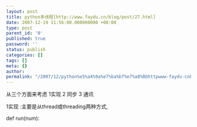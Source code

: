 ```yaml
---
layout: post
title: python多线程[http://www.faydu.cn/blog/post/27.html]
date: 2007-12-19 11:56:00.000000000 +08:00
type: post
parent_id: '0'
published: true
password: ''
status: publish
categories: []
tags: []
meta: {}
author: 
permalink: "/2007/12/python%e5%a4%9a%e7%ba%bf%e7%a8%8bhttpwww-faydu-cnblogpost27-html.html"
---
```

从三个方面来考虑 1实现 2 同步 3 通讯

1实现 :主要是从thread或threading两种方式,

def run(num):

